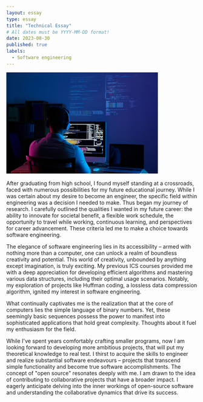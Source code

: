 ```yaml
---
layout: essay
type: essay
title: "Technical Essay"
# All dates must be YYYY-MM-DD format!
date: 2023-08-30
published: true
labels:
  - Software engineering
---
```


<img width="400px" class="rounded float-start pe-4" src="../img/technical-essay/software.jpg">
<p>
    After graduating from high school, I found myself standing at a crossroads, faced with numerous possibilities for my future educational journey. While I was certain about my desire to become an engineer, the specific field within engineering was a decision I needed to make. Thus began my journey of research. I carefully outlined the qualities I wanted in my future career: the ability to innovate for societal benefit, a flexible work schedule, the opportunity to travel while working, continuous learning, and perspectives for career advancement. These criteria led me to make a choice towards software engineering.
  
  The elegance of software engineering lies in its accessibility – armed with nothing more than a computer, one can unlock a realm of boundless creativity and potential. This world of creativity, unbounded by anything except imagination, is truly exciting. My previous ICS courses provided me with a deep appreciation for developing efficient algorithms and mastering various data structures, including their optimal usage scenarios. Notably, my exploration of projects like Huffman coding, a lossless data compression algorithm, ignited my interest in software engineering.
  
  What continually captivates me is the realization that at the core of computers lies the simple language of binary numbers. Yet, these seemingly basic sequences possess the power to manifest into sophisticated applications that hold great complexity. Thoughts about it fuel my enthusiasm for the field.
  
  While I've spent years comfortably crafting smaller programs, now I am looking forward to developing more ambitious projects, that will put my theoretical knowledge to real test. I thirst to acquire the skills to engineer and realize substantial software endeavours – projects that transcend simple functionality and become true software accomplishments. The concept of "open source" resonates deeply with me. I am drawn to the idea of contributing to collaborative projects that have a broader impact. I eagerly anticipate delving into the inner workings of open-source software and understanding the collaborative dynamics that drive its success.
</p>
